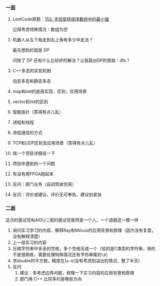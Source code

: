 ### 一面

1. LeetCode原题：[153. 寻找旋转排序数组中的最小值](https://leetcode-cn.com/problems/find-minimum-in-rotated-sorted-array/)

   记得考虑特殊情况：数组为空

2. 机器人从左下角走到右上角有多少中走法？

   最先想到的就是 DP

   问除了 DP 还有什么比较好的解法？让我跳出DP的思路：dfs？

3. C++多态的实现机制

   动态多态和静态多态

4. map和set的底层实现，区别，应用场景

5. vector和list的区别

6. 智能指针（答得有点儿乱）

7. 进程和线程

8. 进程通信的方式

9. TCP和UDP区别及应用场景（答得有点儿乱）

10. 挑一个项目详细说一下

11. 项目中遇到的一个问题

12. 有没有用FPGA跑起来

13. 反问：部门业务（自动驾驶仿真）

14. 反问：评价或建议，评价无可奉告，建议别紧张

### 二面

这次的面试官和AIDU二面的面试官居然是一个人，一个道题还一模一样

1. 询问实习学习的内容，解释Ray和Milvus的应用背景和原理（因为没有复盘，没有解释清楚）
2. 上一段实习的内容
3. 压缩字符串中多余的空格，多个空格压成一个（给的是C类型的字符串，用的不是很熟练，需要处理特殊情况还有字符串尾的`\0`）
4. 求double的平方根，精度在`1e-6`(没有考虑到溢出的情况，整了半天)
5. 反问
   1. 建议：多考虑边界问题，梳理一下实习内容的应用背景和原理
   2. 部门用 C++ 比较多的是哪些方向